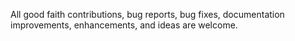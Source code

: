 All good faith contributions, bug reports, bug fixes, documentation improvements, enhancements, and ideas are welcome.
